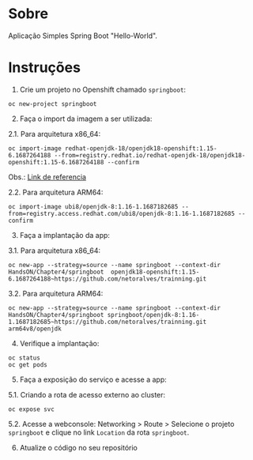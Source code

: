 # Sobre
Aplicação Simples Spring Boot "Hello-World".

# Instruções

1. Crie um projeto no Openshift chamado ```springboot```:
```
oc new-project springboot
```

2. Faça o import da imagem a ser utilizada:

2.1. Para arquitetura x86_64:
```
oc import-image redhat-openjdk-18/openjdk18-openshift:1.15-6.1687264188 --from=registry.redhat.io/redhat-openjdk-18/openjdk18-openshift:1.15-6.1687264188 --confirm
```
Obs.: [Link de referencia](https://catalog.redhat.com/software/containers/redhat-openjdk-18/openjdk18-openshift/58ada5701fbe981673cd6b10?container-tabs=gti)

2.2. Para arquitetura ARM64:
```
oc import-image ubi8/openjdk-8:1.16-1.1687182685 --from=registry.access.redhat.com/ubi8/openjdk-8:1.16-1.1687182685 --confirm
```

3. Faça a implantação da app:

3.1. Para arquitetura x86_64:
```
oc new-app --strategy=source --name springboot --context-dir HandsON/Chapter4/springboot  openjdk18-openshift:1.15-6.1687264188~https://github.com/netoralves/trainning.git
```

3.2. Para arquitetura ARM64:
```
oc new-app --strategy=source --name springboot --context-dir HandsON/Chapter4/springboot springboot/openjdk-8:1.16-1.1687182685~https://github.com/netoralves/trainning.git
arm64v8/openjdk
```

4. Verifique a implantação:
```
oc status
oc get pods
```
5. Faça a exposição do serviço e acesse a app:

5.1. Criando a rota de acesso externo ao cluster:

```
oc expose svc
```

5.2. Acesse a webconsole: Networking > Route > Selecione o projeto ```springboot``` e clique no link ```Location``` da rota ```springboot```.

6. Atualize o código no seu repositório 
